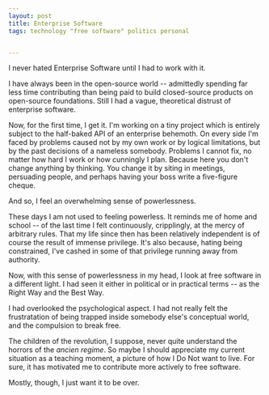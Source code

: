 ```yaml
---
layout: post
title: Enterprise Software
tags: technology "free software" politics personal


---
```


I never hated Enterprise Software until I had to work with it.

I have always been in the open-source world -- admittedly spending far less time contributing than being paid to build closed-source products on open-source foundations. Still I had a vague, theoretical distrust of enterprise software.

Now, for the first time, I get it. I'm working on a tiny project which is entirely subject to the half-baked API of an enterprise behemoth. On every side I'm faced by problems caused not by my own work or by logical limitations, but by the past decisions of a nameless somebody. Problems I cannot fix, no matter how hard I work or how cunningly I plan. Because here you don't change anything by thinking. You change it by siting in meetings, persuading people, and perhaps having your boss write a five-figure cheque. 

And so, I feel an overwhelming sense of powerlessness.

These days I am not used to feeling powerless. It reminds me of home and school -- of the last time I felt continuously, cripplingly, at the mercy of arbitrary rules. That my life since then has been relatively independent is of course the result of immense privilege. It's also because, hating being constrained, I've cashed in some of that privilege running away from authority.

Now, with this sense of powerlessness in my head, I look at free software in a different light. I had seen it either in political or in practical terms -- as the Right Way and the Best Way. 

I had overlooked the psychological aspect. I had not really felt the frustratation of being trapped inside somebody else's conceptual world, and the compulsion to break free.

The children of the revolution, I suppose, never quite understand the horrors of the *ancien regime*. So maybe I should appreciate my current situation as a teaching moment, a picture of how I Do Not want to live. For sure, it has motivated me to contribute more actively to free software.

Mostly, though, I just want it to be over.